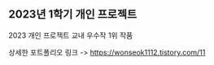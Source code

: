 ## 2023년 1학기 개인 프로젝트
2023 개인 프로젝트 교내 우수작 1위 작품 <br>

상세한 포트폴리오 링크 -> https://wonseok1112.tistory.com/11
